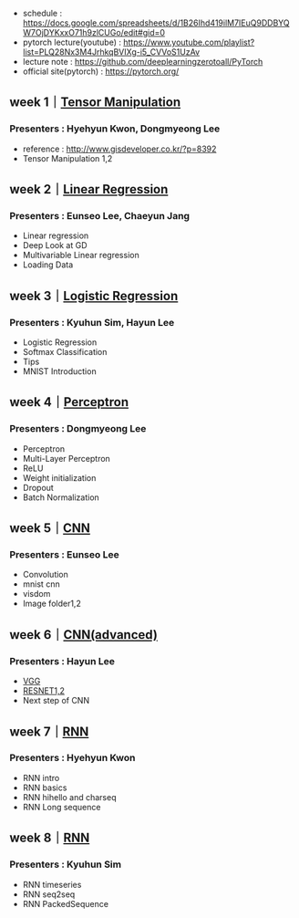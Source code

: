- schedule : https://docs.google.com/spreadsheets/d/1B26Ihd419ilM7IEuQ9DDBYQW7OjDYKxxO71h9zlCUGo/edit#gid=0
- pytorch lecture(youtube) : https://www.youtube.com/playlist?list=PLQ28Nx3M4JrhkqBVIXg-i5_CVVoS1UzAv
- lecture note : https://github.com/deeplearningzerotoall/PyTorch
- official site(pytorch) : https://pytorch.org/

## week 1｜[Tensor Manipulation](https://www.youtube.com/watch?v=St7EhvnFi6c&list=PLQ28Nx3M4JrhkqBVIXg-i5_CVVoS1UzAv&index=3&t=1640s)
### Presenters : Hyehyun Kwon, Dongmyeong Lee
- reference : http://www.gisdeveloper.co.kr/?p=8392
- Tensor Manipulation 1,2

## week 2｜[Linear Regression](https://www.youtube.com/watch?v=kyjBMuNM1DI&list=PLQ28Nx3M4JrhkqBVIXg-i5_CVVoS1UzAv&index=5&t=0s)
### Presenters : Eunseo Lee, Chaeyun Jang
- Linear regression
- Deep Look at GD
- Multivariable Linear regression
- Loading Data

## week 3｜[Logistic Regression](https://www.youtube.com/watch?v=HgPWRqtg254&list=PLQ28Nx3M4JrhkqBVIXg-i5_CVVoS1UzAv&index=8)
### Presenters : Kyuhun Sim, Hayun Lee
- Logistic Regression
- Softmax Classification
- Tips
- MNIST Introduction

## week 4｜[Perceptron](https://www.youtube.com/watch?v=KofAX-K4dk4&list=PLQ28Nx3M4JrhkqBVIXg-i5_CVVoS1UzAv&index=12)
### Presenters : Dongmyeong Lee
- Perceptron
- Multi-Layer Perceptron
- ReLU
- Weight initialization
- Dropout
- Batch Normalization


## week 5｜[CNN](https://www.youtube.com/watch?v=1sDCgCLO7BM&list=PLQ28Nx3M4JrhkqBVIXg-i5_CVVoS1UzAv&index=18)
### Presenters : Eunseo Lee
- Convolution
- mnist cnn
- visdom
- Image folder1,2

## week 6｜[CNN(advanced)](https://www.youtube.com/watch?v=opD4z9xoBv4&list=PLQ28Nx3M4JrhkqBVIXg-i5_CVVoS1UzAv&index=24)
### Presenters : Hayun Lee
- [VGG](https://arxiv.org/pdf/1409.1556.pdf)
- [RESNET1,2](https://www.cv-foundation.org/openaccess/content_cvpr_2016/papers/He_Deep_Residual_Learning_CVPR_2016_paper.pdf)
- Next step of CNN

## week 7｜[RNN](https://www.youtube.com/watch?v=37jxyHXzxU4&list=PLQ28Nx3M4JrhkqBVIXg-i5_CVVoS1UzAv&index=28)
### Presenters : Hyehyun Kwon
- RNN intro
- RNN basics
- RNN hihello and charseq
- RNN Long sequence

## week 8｜[RNN]()
### Presenters : Kyuhun Sim
- RNN timeseries
- RNN seq2seq
- RNN PackedSequence
